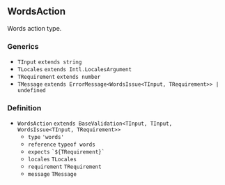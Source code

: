 WordsAction
-----------

Words action type.

### Generics

*   `TInput` `extends string`
*   `TLocales` `extends Intl.LocalesArgument`
*   `TRequirement` `extends number`
*   `TMessage` `extends ErrorMessage<WordsIssue<TInput, TRequirement>> | undefined`

### Definition

*   `WordsAction` `extends BaseValidation<TInput, TInput, WordsIssue<TInput, TRequirement>>`
    *   `type` `'words'`
    *   `reference` `typeof words`
    *   `expects` `` `${TRequirement}` ``
    *   `locales` `TLocales`
    *   `requirement` `TRequirement`
    *   `message` `TMessage`